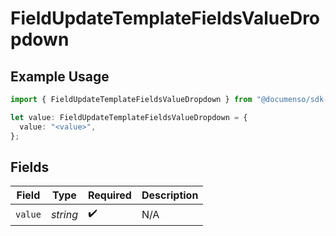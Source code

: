 # FieldUpdateTemplateFieldsValueDropdown

## Example Usage

```typescript
import { FieldUpdateTemplateFieldsValueDropdown } from "@documenso/sdk-typescript/models/operations";

let value: FieldUpdateTemplateFieldsValueDropdown = {
  value: "<value>",
};
```

## Fields

| Field              | Type               | Required           | Description        |
| ------------------ | ------------------ | ------------------ | ------------------ |
| `value`            | *string*           | :heavy_check_mark: | N/A                |